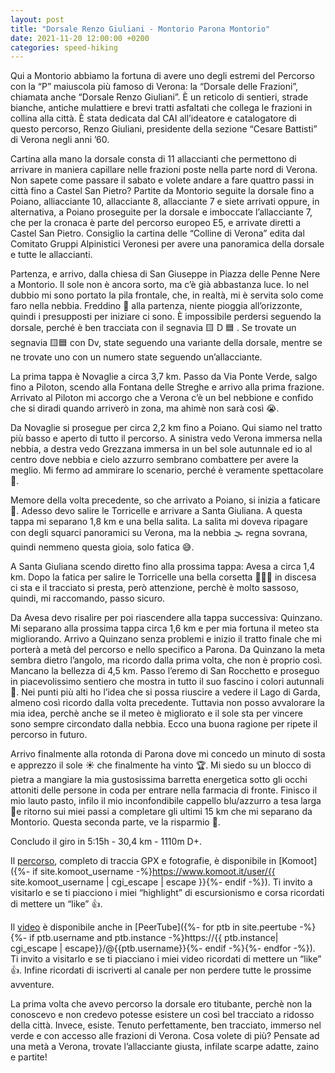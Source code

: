 ```yaml
---
layout: post
title: "Dorsale Renzo Giuliani - Montorio Parona Montorio"
date: 2021-11-20 12:00:00 +0200
categories: speed-hiking
---
```


Qui a Montorio abbiamo la fortuna di avere uno degli estremi del Percorso con la “P” maiuscola più famoso di Verona: la “Dorsale delle Frazioni”, chiamata anche “Dorsale Renzo Giuliani”. È un reticolo di sentieri, strade bianche, antiche mulattiere e brevi tratti asfaltati che collega le frazioni in collina alla città. È stata dedicata dal CAI all’ideatore e catalogatore di questo percorso, Renzo Giuliani, presidente della sezione “Cesare Battisti” di Verona negli anni ’60.

Cartina alla mano la dorsale consta di 11 allaccianti che permettono di arrivare in maniera capillare nelle frazioni poste nella parte nord di Verona. Non sapete come passare il sabato e volete andare a fare quattro passi in città fino a Castel San Pietro? Partite da Montorio seguite la dorsale fino a Poiano, alliacciante 10, allacciante 8, allacciante 7 e siete arrivati oppure, in alternativa, a Poiano proseguite per la dorsale e imboccate l’allacciante 7, che per la cronaca è parte del percorso europeo E5, e arrivate diretti a Castel San Pietro. Consiglio la cartina delle “Colline di Verona” edita dal Comitato Gruppi Alpinistici Veronesi per avere una panoramica della dorsale e tutte le allaccianti.

Partenza, e arrivo, dalla chiesa di San Giuseppe in Piazza delle Penne Nere a Montorio. Il sole non è ancora sorto, ma c’è già abbastanza luce. Io nel dubbio mi sono portato la pila frontale, che, in realtà, mi è servita solo come faro nella nebbia. Freddino 🥶 alla partenza, niente pioggia all’orizzonte, quindi i presupposti per iniziare ci sono. È impossibile perdersi seguendo la dorsale, perché è ben tracciata con il segnavia 🟨 D 🟦 . Se trovate un segnavia 🟨🟦 con Dv, state seguendo una variante della dorsale, mentre se ne trovate uno con un numero state seguendo un’allacciante.

La prima tappa è Novaglie a circa 3,7 km. Passo da Via Ponte Verde, salgo fino a Piloton, scendo alla Fontana delle Streghe e arrivo alla prima frazione. Arrivato al Piloton mi accorgo che a Verona c’è un bel nebbione e confido che si diradi quando arriverò in zona, ma ahimè non sarà così 😭.

Da Novaglie si prosegue per circa 2,2 km fino a Poiano. Qui siamo nel tratto più basso e aperto di tutto il percorso. A sinistra vedo Verona immersa nella nebbia, a destra vedo Grezzana immersa in un bel sole autunnale ed io al centro dove nebbia e cielo azzurro sembrano combattere per avere la meglio. Mi fermo ad ammirare lo scenario, perché è veramente spettacolare 🤩.

Memore della volta precedente, so che arrivato a Poiano, si inizia a faticare 🥵. Adesso devo salire le Torricelle e arrivare a Santa Giuliana. A questa tappa mi separano 1,8 km e una bella salita. La salita mi doveva ripagare con degli squarci panoramici su Verona, ma la nebbia 🌫 regna sovrana, quindi nemmeno questa gioia, solo fatica 😅.

A Santa Giuliana scendo diretto fino alla prossima tappa: Avesa a circa 1,4 km. Dopo la fatica per salire le Torricelle una bella corsetta 🏃🏻‍♂️ in discesa ci sta e il tracciato si presta, però attenzione, perchè è molto sassoso, quindi, mi raccomando, passo sicuro.

Da Avesa devo risalire per poi riascendere alla tappa successiva: Quinzano. Mi separano alla prossima tappa circa 1,6 km e per mia fortuna il meteo sta migliorando. Arrivo a Quinzano senza problemi e inizio il tratto finale che mi porterà a metà del percorso e nello specifico a Parona. Da Quinzano la meta sembra dietro l’angolo, ma ricordo dalla prima volta, che non è proprio così. Mancano la bellezza di 4,5 km. Passo l’eremo di San Rocchetto e proseguo in piacevolissimo sentiero che mostra in tutto il suo fascino i colori autunnali 🍁. Nei punti più alti ho l’idea che si possa riuscire a vedere il Lago di Garda, almeno così ricordo dalla volta precedente. Tuttavia non posso avvalorare la mia idea, perchè anche se il meteo è migliorato e il sole sta per vincere sono sempre circondato dalla nebbia. Ecco una buona ragione per ripete il percorso in futuro.

Arrivo finalmente alla rotonda di Parona dove mi concedo un minuto di sosta e apprezzo il sole ☀️ che finalmente ha vinto 🏆. Mi siedo su un blocco di pietra a mangiare la mia gustosissima barretta energetica sotto gli occhi attoniti delle persone in coda per entrare nella farmacia di fronte. Finisco il mio lauto pasto, infilo il mio inconfondibile cappello blu/azzurro a tesa larga 🤠e ritorno sui miei passi a completare gli ultimi 15 km che mi separano da Montorio. Questa seconda parte, ve la risparmio 🤣.

Concludo il giro in 5:15h - 30,4 km - 1110m D+.

Il [percorso][percorso], completo di traccia GPX e fotografie, è disponibile in [Komoot]({%- if site.komoot_username -%}https://www.komoot.it/user/{{ site.komoot_username | cgi_escape | escape }}{%- endif -%}). Ti invito a visitarlo e se ti piacciono i miei “highlight” di escursionismo e corsa ricordati di mettere un “like” 👍.

Il [video][video] è disponibile anche in [PeerTube]({%- for ptb in site.peertube -%}{%- if ptb.username and ptb.instance -%}https://{{ ptb.instance| cgi_escape | escape}}/@{{ptb.username}}{%- endif -%}{%- endfor -%}). Ti invito a visitarlo e se ti piacciano i miei video ricordati di mettere un “like” 👍. Infine ricordati di iscriverti al canale per non perdere tutte le prossime avventure.

La prima volta che avevo percorso la dorsale ero titubante, perchè non la conoscevo e non credevo potesse esistere un così bel tracciato a ridosso della città. Invece, esiste. Tenuto perfettamente, ben tracciato, immerso nel verde e con accesso alle frazioni di Verona. Cosa volete di più? Pensate ad una metà a Verona, trovate l’allacciante giusta, infilate scarpe adatte, zaino e partite!

[percorso]: https://www.komoot.it/tour/572491707?ref=wtd
[video]: https://peertube.uno/w/dirGTeG3rqeASE5Jf4Sznr
